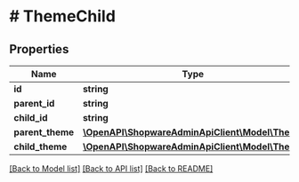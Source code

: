 # # ThemeChild

## Properties

Name | Type | Description | Notes
------------ | ------------- | ------------- | -------------
**id** | **string** |  | [optional]
**parent_id** | **string** |  |
**child_id** | **string** |  |
**parent_theme** | [**\OpenAPI\ShopwareAdminApiClient\Model\Theme**](Theme.md) |  | [optional]
**child_theme** | [**\OpenAPI\ShopwareAdminApiClient\Model\Theme**](Theme.md) |  | [optional]

[[Back to Model list]](../../README.md#models) [[Back to API list]](../../README.md#endpoints) [[Back to README]](../../README.md)
